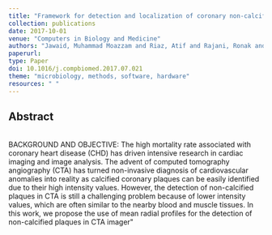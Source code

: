 ```yaml
---
title: "Framework for detection and localization of coronary non-calcified plaques in cardiac CTA using mean radial profiles"
collection: publications
date: 2017-10-01
venue: "Computers in Biology and Medicine"
authors: "Jawaid, Muhammad Moazzam and Riaz, Atif and Rajani, Ronak and Reyes-Aldasoro, Constantino Carlos and Slabaugh, Greg"
paperurl:
type: Paper
doi: 10.1016/j.compbiomed.2017.07.021
theme: "microbiology, methods, software, hardware"
resources: " "
---
```

<h2> Abstract </h2>   <br>  BACKGROUND AND OBJECTIVE: The high mortality rate associated with coronary heart disease (CHD) has driven intensive research in cardiac imaging and image analysis. The advent of computed tomography angiography (CTA) has turned non-invasive diagnosis of cardiovascular anomalies into reality as calcified coronary plaques can be easily identified due to their high intensity values. However, the detection of non-calcified plaques in CTA is still a challenging problem because of lower intensity values, which are often similar to the nearby blood and muscle tissues. In this work, we propose the use of mean radial profiles for the detection of non-calcified plaques in CTA imager"
